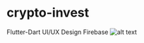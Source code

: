 # crypto-invest
Flutter-Dart
UI/UX Design
Firebase 
![alt text](https://upload.wikimedia.org/wikipedia/commons/3/3c/IMG_logo_%282017%29.svg)

